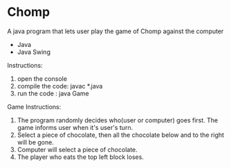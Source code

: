 # Chomp
A java program that lets user play the game of Chomp against the computer

* Java
* Java Swing

Instructions:

1. open the console
2. compile the code: javac *.java
3. run the code : java Game

Game Instructions:

1. The program randomly decides who(user or computer) goes first. The game informs user when it's user's turn.
2. Select a piece of chocolate, then all the chocolate below and to the right will be gone.
3. Computer will select a piece of chocolate. 
4. The player who eats the top left block loses.
